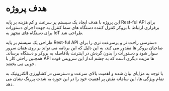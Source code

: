 # **هدف پروژه**

این پروژه با هدف ایجاد یک سیستم پر سرعت و کم هزینه بر پایه Rest-ful API برای برقراری ارتباط با بروکر کنترل کننده دستگاه های سما کنترل
به جهت اجرای دستورات برای دستگاه های مجهز به IoT طراحی شد.

طراحی یک سیستم بر پایه Rest-ful API دسترسی راحت تر و پرسرعت تری را برای صاحبان بروکر ها مقدور می کند، به این دلیل که این برنامه می تواند بر روی همان سرور سوار شود
و دستورات را بدون گردش در اینترنت بلافاصله به بروکر و دستگاه برساند. همچنین راحتی کار با API ها مزیت دیگری است که به چشم انداز این سرویس قوت خوبی می بخشد.

با توجه به مزایای بیان شده و اهمیت بالای سرعت و دسترسی در کشاورزی الکترونیک به تمام ویژگی ها، این سامانه نقش پر اهمیت خود را در این حوزه به شدت پررنگ نشان می دهد.